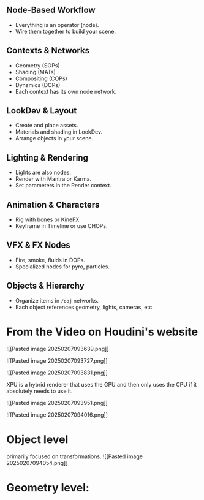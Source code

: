 ## Node-Based Workflow
- Everything is an operator (node).
- Wire them together to build your scene.

## Contexts & Networks
- Geometry (SOPs)
- Shading (MATs)
- Compositing (COPs)
- Dynamics (DOPs)
- Each context has its own node network.

## LookDev & Layout
- Create and place assets.
- Materials and shading in LookDev.
- Arrange objects in your scene.

## Lighting & Rendering
- Lights are also nodes.
- Render with Mantra or Karma.
- Set parameters in the Render context.

## Animation & Characters
- Rig with bones or KineFX.
- Keyframe in Timeline or use CHOPs.

## VFX & FX Nodes
- Fire, smoke, fluids in DOPs.
- Specialized nodes for pyro, particles.

## Objects & Hierarchy
- Organize items in `/obj` networks.
- Each object references geometry, lights, cameras, etc.

# From the Video on Houdini's website

![[Pasted image 20250207093639.png]]

![[Pasted image 20250207093727.png]]

![[Pasted image 20250207093831.png]]

XPU is a hybrid renderer that uses the GPU and then only uses the CPU if it absolutely needs to use it.

![[Pasted image 20250207093951.png]]

![[Pasted image 20250207094016.png]]

# Object level
primarily focused on transformations.
![[Pasted image 20250207094054.png]]

# Geometry level:
 



















